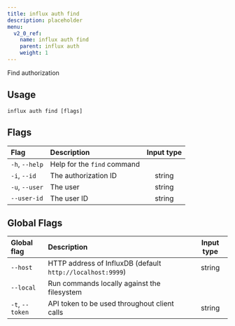 ```yaml
---
title: influx auth find
description: placeholder
menu:
  v2_0_ref:
    name: influx auth find
    parent: influx auth
    weight: 1
---
```


Find authorization

## Usage
```
influx auth find [flags]
```

## Flags
| Flag           | Description                 | Input type  |
|:----           |:-----------                 |:----------: |
| `-h`, `--help` | Help for the `find` command |             |
| `-i`, `--id`   | The authorization ID        | string      |
| `-u`, `--user` | The user                    | string      |
| `--user-id`    | The user ID                 | string      |

## Global Flags
| Global flag     | Description                                                | Input type |
|:-----------     |:-----------                                                |:----------:|
| `--host`        | HTTP address of InfluxDB (default `http://localhost:9999`) | string     |
| `--local`       | Run commands locally against the filesystem                |            |
| `-t`, `--token` | API token to be used throughout client calls               | string     |
